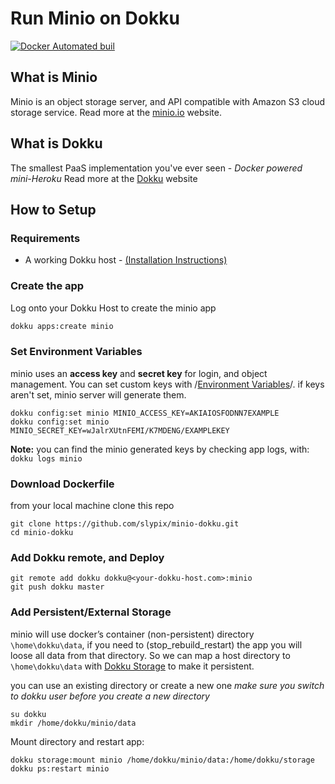 # Run Minio on Dokku
[![Docker Automated buil](https://img.shields.io/docker/automated/jrottenberg/ffmpeg.svg)]()

## What is Minio
Minio is an object storage server, and API compatible with Amazon S3 cloud storage service.
Read more at the [minio.io](https://www.minio.io/) website.

## What is Dokku
The smallest PaaS implementation you've ever seen - _Docker powered mini-Heroku_
Read more at the [Dokku](http://dokku.viewdocs.io/dokku/) website

## How to Setup

### Requirements
* A working Dokku host - [(Installation Instructions)](http://dokku.viewdocs.io/dokku/getting-started/installation/)

### Create the app
Log onto your Dokku Host to create the minio app
```bash
dokku apps:create minio
```

### Set Environment Variables
minio uses an **access key** and **secret key** for login, and object management. You can set custom keys with /[Environment Variables](http://dokku.viewdocs.io/dokku/configuration/environment-variables/)/. if keys aren't set, minio server will generate them.
```
dokku config:set minio MINIO_ACCESS_KEY=AKIAIOSFODNN7EXAMPLE
dokku config:set minio MINIO_SECRET_KEY=wJalrXUtnFEMI/K7MDENG/EXAMPLEKEY
```
**Note:** you can find the minio generated keys by checking app logs, with: `dokku logs minio`

### Download Dockerfile
from your local machine clone this repo
```
git clone https://github.com/slypix/minio-dokku.git
cd minio-dokku
```

### Add Dokku remote, and Deploy
```
git remote add dokku dokku@<your-dokku-host.com>:minio
git push dokku master
```

### Add Persistent/External Storage
minio will use docker’s container (non-persistent) directory `\home\dokku\data`,  if you need to (stop_rebuild_restart) the app you will loose all data from that directory. So we can map a host directory to `\home\dokku\data` with [Dokku Storage](http://dokku.viewdocs.io/dokku/advanced-usage/persistent-storage/) to make it persistent. 

you can use an existing directory or create a new one
_make sure you switch to dokku user before you create a new directory_
```
su dokku
mkdir /home/dokku/minio/data
```
Mount directory and restart app:
```
dokku storage:mount minio /home/dokku/minio/data:/home/dokku/storage
dokku ps:restart minio
```
